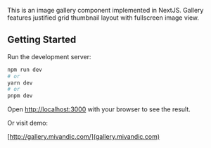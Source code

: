 This is an image gallery component implemented in NextJS.
Gallery features justified grid thumbnail layout with fullscreen image view.

## Getting Started

Run the development server:

```bash
npm run dev
# or
yarn dev
# or
pnpm dev
```

Open [http://localhost:3000](http://localhost:3000) with your browser to see the result.

Or visit demo:

[http://gallery.mivandic.com/](gallery.mivandic.com)
